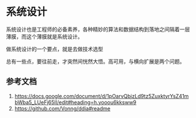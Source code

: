# 系统设计
系统设计也是工程师的必备素养，各种精妙的算法和数据结构到落地之间隔着一层薄膜，而这个薄膜就是系统设计。

做系统设计的一个要点，就是去做技术选型

总有一些点，要往前走，才突然间恍然大悟。高可用，与横向扩展是两个问题。


## 参考文档
1. <https://docs.google.com/document/d/1pOarvQbjzLd9tz5ZuxktyrYsZ41mbWba5_LUeFj65lI/edit#heading=h.yooou6kksww9>
2. <https://github.com/Vonng/ddia#readme>
